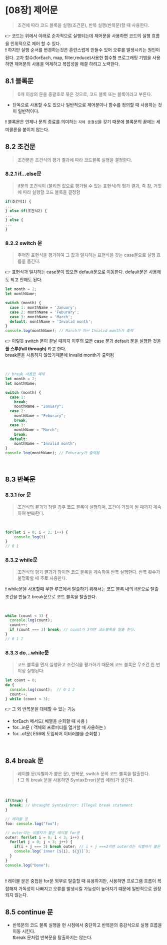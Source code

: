 # [08장] 제어문

> 조건에 따라 코드 블록을 실행(조건문), 반복 실행(반복문)할 때 사용한다.

👉 코드는 위에서 아래로 순차적으로 실행되는데 제어문을 사용하면 코드의 실행 흐름을 인위적으로 제어 할 수 있다. <br>
❗ 하지만 실행 순서를 변경하는것은 혼란스럽게 만들수 있어 오류를 발생시키는 원인이된다. 고차 함수(forEach, map, filter,reduce)사용한 함수형 프로그래밍 기법을 사용하면 제어문의 사용을 억제하고
복잡성을 해결 하려고 노력한다. 

 ## 8.1 블록문
> 0개 이상의 문을 중괄호로 묶은 것으로, 코드 블록 또는 블록이라고 부른다.
- 단독으로 사용할 수도 있으나 일반적으로 제어문이나 함수를 정의할 때 사용하는 것이 일반적이다.
  
❗ 블록문은 언제나 문의 종료를 의미하는 `자체 종결성`을 갖기 때문에 블록문의 끝에는 세미콜론을 붙이지 않는다.

## 8.2 조건문
> 조건문은 조건식의 평가 결과에 따라 코드블록 실행을 결정한다.

### 8.2.1 if...else문
> if문의 조건식이 (불리언 값으로 평가될 수 있는 표현식)의 평가 결과, 즉 참, 거짓에 따라 실행할 코드 블록을 결정함

```jsx
if(조건식1) {
...
} else if(조건식2) {
...
} else {
...
}
```


### 8.2.2 switch 문
> 주어진 표현식을 평가하여 그 값과 일치하는 표현식을 갖는 case문으로 실행 흐름을 옮긴다. <br>

👉 표현식과 일치하는 case문이 없으면 default문으로 이동한다. default문은 사용해도 되고 안해도 된다.

```jsx
let month = 2;
let monthName;

switch (month) {
  case 1: monthName = 'January';
  case 2: monthName = 'Feburary';
  case 3: monthName = 'March';
  default: monthName = 'Invalid month';
}
console.log(monthName); // March가 아닌 Invalid month가 출력
```
👉 이렇듯 switch 문이 끝날 때까지 이후의 모든 case 문과 default 문을 실행한 것을 **풀 스루(full through)** 라고 한다. <br>
break문을 사용하지 않았기때문에 Invalid month가 출력됨 

<br>

```jsx
// break 사용한 예제 
let month = 2;
let monthName;

switch (month) {
  case 1:
    break;
    monthName = "January";
  case 2:
    monthName = "Feburary";
    break;
  case 3:
    monthName = "March";
    break;
  default:
    monthName = "Invalid month";
}
console.log(monthName); // Feburary가 출력됨 
```

<br>

## 8.3 반복문
### 8.3.1 for 문
> 조건식의 결과가 참일 경우 코드 블록이 실행되며, 조건이 거짓이 될 때까지 계속하여 반복한다.
  <br>
  
```jsx
for(let i = 0; i < 2; i++) {
	console.log(i) 
}
// 0 1
```

### 8.3.2 while문
> 조건식의 평가 결과가 참이면 코드 블록을 계속하여 반복 실행한다. 반복 횟수가 불명확할 때 주로 사용한다.

❗ while문을 사용할때 무한 루프에서 탈출하기 위해서는 코드 블록 내의 if문으로 탈출 조건을 만들고 break문으로 코드 블록을 탈출한다.

  <br>
  
```jsx
while (count < 3) {
  console.log(count); 
  count++;
  if (count === 3) break; // count가 3이면 코드블록을 탈출 한다. 
}
// 0 1 2
```


### 8.3.3 do...while문
> 코드 블록을 먼저 실행하고 조건식을 평가하기 때문에 코드 블록은 무조건 한 번 이상 실행된다. <br>

```jsx
let count = 0;
do {
  console.log(count);  // 0 1 2
  count++;
} while (count < 3);
```

👉 그 외 반복문을 대체할 수 있는 기능 
   -  forEach 메서드( 배열을 순회할 때 사용 )
   -  for...in문 ( 객체의 프로퍼티를 열거할 때 사용하는 )
   -  for...of문( ES6에 도입되어 이터러블을 순회함 )

<br>

## 8.4 break 문
> 레이블 문(식별자가 붙은 문), 반복문, switch 문의 코드 블록을 탈출한다. <br>
❗ 그 외 break 문을 사용하면 SyntaxError(문법 에러)가 생긴다.

<br>

```jsx
if(true) {
  break; // Uncaught SyntaxError: Illegal break statement
}

// 레이블 문
foo: console.log("foo");

// outer라는 식별자가 붙은 레이블 for문 
outer: for(let i = 0; i < 3; i++) {
  for(let j = 0; j < 3; j++) {
    if(i + j === 3) break outer; // i + j ===3이면 outer라는 식별자가 붙은 레이블은 for문을 탈출 
    console.log(`inner [${i}, ${j}]`);
  }
}
console.log("Done");
```
<br>
❗ 레이블 문은 중첩된 for문 외부로 탈출할 때 유용하지만, 사용하면 프로그램 흐름이 복잡해져 가독성이 나빠지고 오류를 발생시킬 가능성이 높아지기 떄문에 일반적으로 권장되지 않는다.

<br>

## 8.5 continue 문
- 반복문의 코드 블록 실행을 현 시점에서 중단하고 반복문의 증감식으로 실행 흐름을 이동 시킨다. <br>
❗break 문처럼 반복문을 탈출하지는 않는다.


